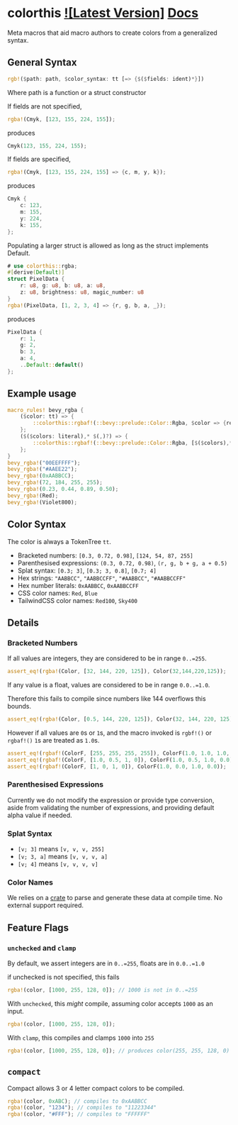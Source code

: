 # colorthis [![Latest Version]][crates.io] [Docs]

[crates.io]: https://crates.io/crates/colorthis
[Docs]: (https://docs.rs/colorthis/latest/colorthis/)

Meta macros that aid macro authors to create colors from a generalized syntax.

## General Syntax

```rust
rgb!($path: path, $color_syntax: tt [=> {$($fields: ident)*}])
```

Where path is a function or a struct constructor

If fields are not specified,

```rust
rgba!(Cmyk, [123, 155, 224, 155]);
```

produces

```rust
Cmyk(123, 155, 224, 155);
```

If fields are specified,

```rust
rgba!(Cmyk, [123, 155, 224, 155] => {c, m, y, k});
```

produces

```rust
Cmyk {
    c: 123,
    m: 155,
    y: 224,
    k: 155,
};
```

Populating a larger struct is allowed as long as the struct implements Default.

```rust
# use colorthis::rgba;
#[derive(Default)]
struct PixelData {
    r: u8, g: u8, b: u8, a: u8,
    z: u8, brightness: u8, magic_number: u8
}
rgba!(PixelData, [1, 2, 3, 4] => {r, g, b, a, _});
```

produces

```rust
PixelData {
    r: 1,
    g: 2,
    b: 3,
    a: 4,
    ..Default::default()
};
```

## Example usage

```rust
macro_rules! bevy_rgba {
    ($color: tt) => {
        ::colorthis::rgbaf!(::bevy::prelude::Color::Rgba, $color => {red, green, blue, alpha})
    };
    ($($colors: literal),* $(,)?) => {
        ::colorthis::rgbaf!(::bevy::prelude::Color::Rgba, [$($colors),*] => {red, green, blue, alpha})
    };
}
bevy_rgba!("00EEFFFF");
bevy_rgba!("#AAEE22");
bevy_rgba!(0xAABBCC);
bevy_rgba!(72, 184, 255, 255);
bevy_rgba!(0.23, 0.44, 0.89, 0.50);
bevy_rgba!(Red);
bevy_rgba!(Violet800);
```

## Color Syntax

The color is always a TokenTree `tt`.

* Bracketed numbers: `[0.3, 0.72, 0.98]`, `[124, 54, 87, 255]`
* Parenthesised expressions: `(0.3, 0.72, 0.98)`, `(r, g, b + g, a + 0.5)`
* Splat syntax: `[0.3; 3]`, `[0.3; 3, 0.8]`, `[0.7; 4]`
* Hex strings: `"AABBCC"`, `"AABBCCFF"`, `"#AABBCC"`, `"#AABBCCFF"`
* Hex number literals: `0xAABBCC`, `0xAABBCCFF`
* CSS color names: `Red`, `Blue`
* TailwindCSS color names: `Red100`, `Sky400`

## Details

### Bracketed Numbers

If all values are integers,
they are considered to be in range `0..=255`.

```rust
assert_eq!(rgba!(Color, [32, 144, 220, 125]), Color(32,144,220,125));
```

If any value is a float,
values are considered to be in range `0.0..=1.0`.

Therefore this fails to compile since numbers like 144 overflows this bounds.

```rust
assert_eq!(rgba!(Color, [0.5, 144, 220, 125]), Color(32, 144, 220, 125));
```

However if all values are `0`s or `1`s, and the macro invoked
is `rgbf!()` or `rgbaf!()` `1`s are treated as `1.0`s.

```rust
assert_eq!(rgbaf!(ColorF, [255, 255, 255, 255]), ColorF(1.0, 1.0, 1.0, 1.0));
assert_eq!(rgbaf!(ColorF, [1.0, 0.5, 1, 0]), ColorF(1.0, 0.5, 1.0, 0.0));
assert_eq!(rgbaf!(ColorF, [1, 0, 1, 0]), ColorF(1.0, 0.0, 1.0, 0.0));
```

### Parenthesised Expressions

Currently we do not modify the expression or provide type conversion,
aside from validating the number of expressions,
and providing default alpha value if needed.

### Splat Syntax

* `[v; 3]` means `[v, v, v, 255]`
* `[v; 3, a]` means `[v, v, v, a]`
* `[v; 4]` means `[v, v, v, v]`

### Color Names

We relies on a [crate](https://docs.rs/parse-color/0.1.0/parse_color/)
to parse and generate these data at compile time. No external support required.

## Feature Flags

### `unchecked` and `clamp`

By default, we assert integers are in `0..=255`, floats are in `0.0..=1.0`

if unchecked is not specified, this fails

```rust
rgba!(color, [1000, 255, 128, 0]); // 1000 is not in 0..=255
```

With `unchecked`, this *might* compile, assuming color accepts `1000` as an input.

```rust
rgba!(color, [1000, 255, 128, 0]);
```

With `clamp`, this compiles and clamps `1000` into `255`

```rust
rgba!(color, [1000, 255, 128, 0]); // produces color(255, 255, 128, 0)
```

## `compact`

Compact allows 3 or 4 letter compact colors to be compiled.

```rust
rgba!(color, 0xABC); // compiles to 0xAABBCC
rgba!(color, "1234"); // compiles to "11223344"
rgba!(color, "#FFF"); // compiles to "FFFFFF"
```
